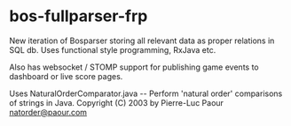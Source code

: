 bos-fullparser-frp
==================

New iteration of Bosparser storing all relevant data as proper relations in SQL db. Uses functional style programming, RxJava etc.

Also has websocket / STOMP support for publishing game events to dashboard or live score pages.


Uses NaturalOrderComparator.java -- Perform 'natural order' comparisons of strings in Java.
Copyright (C) 2003 by Pierre-Luc Paour <natorder@paour.com>